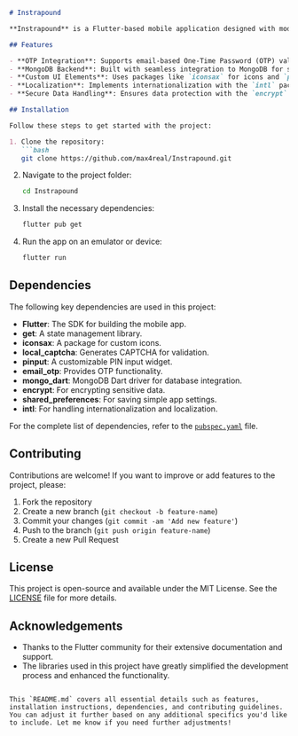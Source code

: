 ```markdown
# Instrapound

**Instrapound** is a Flutter-based mobile application designed with modern technologies and libraries to enhance the user experience with features like OTP validation, MongoDB integration, and a customizable UI. The project aims to showcase the power of Flutter combined with backend support and elegant design elements.

## Features

- **OTP Integration**: Supports email-based One-Time Password (OTP) validation for secure user authentication.
- **MongoDB Backend**: Built with seamless integration to MongoDB for storing and retrieving user data.
- **Custom UI Elements**: Uses packages like `iconsax` for icons and `pinput` for styled input fields to deliver a sleek and functional UI.
- **Localization**: Implements internationalization with the `intl` package to support multiple languages.
- **Secure Data Handling**: Ensures data protection with the `encrypt` library for encrypting sensitive data.

## Installation

Follow these steps to get started with the project:

1. Clone the repository:
   ```bash
   git clone https://github.com/max4real/Instrapound.git
   ```

2. Navigate to the project folder:
   ```bash
   cd Instrapound
   ```

3. Install the necessary dependencies:
   ```bash
   flutter pub get
   ```

4. Run the app on an emulator or device:
   ```bash
   flutter run
   ```

## Dependencies

The following key dependencies are used in this project:

- **Flutter**: The SDK for building the mobile app.
- **get**: A state management library.
- **iconsax**: A package for custom icons.
- **local_captcha**: Generates CAPTCHA for validation.
- **pinput**: A customizable PIN input widget.
- **email_otp**: Provides OTP functionality.
- **mongo_dart**: MongoDB Dart driver for database integration.
- **encrypt**: For encrypting sensitive data.
- **shared_preferences**: For saving simple app settings.
- **intl**: For handling internationalization and localization.

For the complete list of dependencies, refer to the [`pubspec.yaml`](https://github.com/max4real/Instrapound/blob/main/pubspec.yaml) file.

## Contributing

Contributions are welcome! If you want to improve or add features to the project, please:

1. Fork the repository
2. Create a new branch (`git checkout -b feature-name`)
3. Commit your changes (`git commit -am 'Add new feature'`)
4. Push to the branch (`git push origin feature-name`)
5. Create a new Pull Request

## License

This project is open-source and available under the MIT License. See the [LICENSE](https://github.com/max4real/Instrapound/blob/main/LICENSE) file for more details.

## Acknowledgements

- Thanks to the Flutter community for their extensive documentation and support.
- The libraries used in this project have greatly simplified the development process and enhanced the functionality.
```

This `README.md` covers all essential details such as features, installation instructions, dependencies, and contributing guidelines. You can adjust it further based on any additional specifics you'd like to include. Let me know if you need further adjustments!